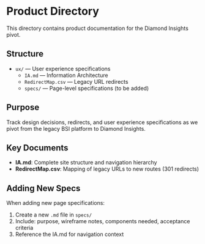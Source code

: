 # Product Directory

This directory contains product documentation for the Diamond Insights pivot.

## Structure

- `ux/` — User experience specifications
  - `IA.md` — Information Architecture
  - `RedirectMap.csv` — Legacy URL redirects
  - `specs/` — Page-level specifications (to be added)

## Purpose

Track design decisions, redirects, and user experience specifications as we pivot from the legacy BSI platform to Diamond Insights.

## Key Documents

- **IA.md**: Complete site structure and navigation hierarchy
- **RedirectMap.csv**: Mapping of legacy URLs to new routes (301 redirects)

## Adding New Specs

When adding new page specifications:

1. Create a new `.md` file in `specs/`
2. Include: purpose, wireframe notes, components needed, acceptance criteria
3. Reference the IA.md for navigation context
